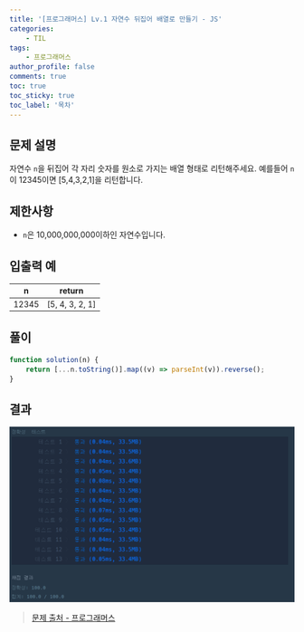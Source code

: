 ```yaml
---
title: '[프로그래머스] Lv.1 자연수 뒤집어 배열로 만들기 - JS'
categories:
    - TIL
tags:
    - 프로그래머스
author_profile: false
comments: true
toc: true
toc_sticky: true
toc_label: '목차'
---
```


## 문제 설명

자연수 `n`을 뒤집어 각 자리 숫자를 원소로 가지는 배열 형태로 리턴해주세요. 예를들어 `n`이 12345이면 [5,4,3,2,1]을 리턴합니다.

## 제한사항

-   `n`은 10,000,000,000이하인 자연수입니다.

## 입출력 예

| n     | return          |
| ----- | --------------- |
| 12345 | [5, 4, 3, 2, 1] |

## 풀이

```javascript
function solution(n) {
    return [...n.toString()].map((v) => parseInt(v)).reverse();
}
```

## 결과

![result](/assets/images/2023/08/21/algorithm-07-result.png)

> [문제 출처 - 프로그래머스](https://school.programmers.co.kr/learn/courses/30/lessons/12932)
